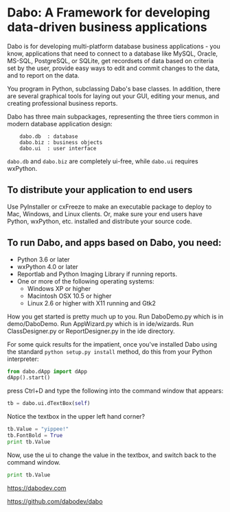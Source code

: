 Dabo: A Framework for developing data-driven business applications
==================================================================

Dabo is for developing multi-platform database business applications - you
know, applications that need to connect to a database like MySQL, Oracle,
MS-SQL, PostgreSQL, or SQLite, get recordsets of data based on criteria set by
the user, provide easy ways to edit and commit changes to the data, and to
report on the data.

You program in Python, subclassing Dabo's base classes. In addition, there are
several graphical tools for laying out your GUI, editing your menus, and
creating professional business reports. 

Dabo has three main subpackages, representing the three tiers common in modern
database application design:
```
	dabo.db  : database
	dabo.biz : business objects
	dabo.ui  : user interface
```
```dabo.db``` and ```dabo.biz``` are completely ui-free, while ```dabo.ui```
requires wxPython.

To distribute your application to end users
-------------------------------------------
Use PyInstaller or cxFreeze to make an executable package to deploy to Mac,
Windows, and Linux clients. Or, make sure your end users have Python, wxPython,
etc. installed and distribute your source code.

To run Dabo, and apps based on Dabo, you need:
----------------------------------------------
 * Python 3.6 or later
 * wxPython 4.0 or later
 * Reportlab and Python Imaging Library if running reports.
 * One or more of the following operating systems:
   * Windows XP or higher
   * Macintosh OSX 10.5 or higher
   * Linux 2.6 or higher with X11 running and Gtk2

How you get started is pretty much up to you. Run DaboDemo.py which is in
demo/DaboDemo. Run AppWizard.py which is in ide/wizards. Run ClassDesigner.py
or ReportDesigner.py in the ide directory.

For some quick results for the impatient, once you've installed Dabo using the
standard ```python setup.py install``` method, do this from your Python
interpreter:

```python
from dabo.dApp import dApp
dApp().start()
```

press Ctrl+D and type the following into the command window that appears:

```python
tb = dabo.ui.dTextBox(self)
```

Notice the textbox in the upper left hand corner?
```python
tb.Value = "yippee!"
tb.FontBold = True
print tb.Value
```

Now, use the ui to change the value in the textbox, and switch back to
the command window.
```python
print tb.Value
```

https://dabodev.com

https://github.com/dabodev/dabo
